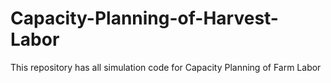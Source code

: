 # Capacity-Planning-of-Harvest-Labor
This repository has all simulation code for Capacity Planning of Farm Labor
